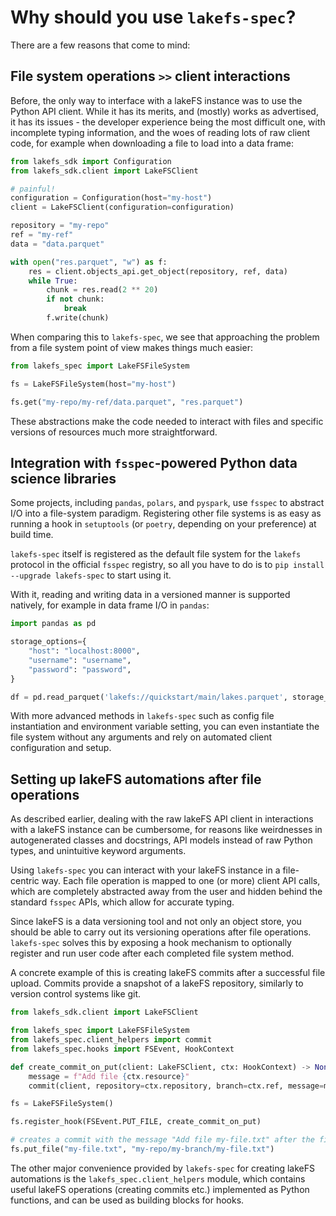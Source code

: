 # Why should you use `lakefs-spec`?

There are a few reasons that come to mind:

## File system operations `>>` client interactions

Before, the only way to interface with a lakeFS instance was to use the Python API client. While it has its merits,
and (mostly) works as advertised, it has its issues - the developer experience being the most difficult one, with incomplete
typing information, and the woes of reading lots of raw client code, for example when downloading a file to load into a data frame:

```python
from lakefs_sdk import Configuration
from lakefs_sdk.client import LakeFSClient

# painful!
configuration = Configuration(host="my-host")
client = LakeFSClient(configuration=configuration)

repository = "my-repo"
ref = "my-ref"
data = "data.parquet"

with open("res.parquet", "w") as f:
    res = client.objects_api.get_object(repository, ref, data)
    while True:
        chunk = res.read(2 ** 20)
        if not chunk:
            break
        f.write(chunk)
```

When comparing this to `lakefs-spec`, we see that approaching the problem from a file system point of view makes things much easier:

```python
from lakefs_spec import LakeFSFileSystem

fs = LakeFSFileSystem(host="my-host")

fs.get("my-repo/my-ref/data.parquet", "res.parquet")
```

These abstractions make the code needed to interact with files and specific versions of resources much more straightforward.

## Integration with `fsspec`-powered Python data science libraries

Some projects, including `pandas`, `polars`, and `pyspark`, use `fsspec` to abstract I/O into a file-system paradigm.
Registering other file systems is as easy as running a hook in `setuptools` (or `poetry`, depending on your preference)
at build time.

`lakefs-spec` itself is registered as the default file system for the `lakefs` protocol in the official `fsspec` registry,
so all you have to do is to `pip install --upgrade lakefs-spec` to start using it.

With it, reading and writing data in a versioned manner is supported natively, for example in data frame I/O in `pandas`:

```python
import pandas as pd

storage_options={
    "host": "localhost:8000",
    "username": "username",
    "password": "password",
}

df = pd.read_parquet('lakefs://quickstart/main/lakes.parquet', storage_options=storage_options)
```

With more advanced methods in `lakefs-spec` such as config file instantiation and environment variable setting,
you can even instantiate the file system without any arguments and rely on automated client configuration and setup.

## Setting up lakeFS automations after file operations

As described earlier, dealing with the raw lakeFS API client in interactions with a lakeFS instance can be cumbersome, for reasons like
weirdnesses in autogenerated classes and docstrings, API models instead of raw Python types, and unintuitive keyword
arguments.

Using `lakefs-spec` you can interact with your lakeFS instance in a file-centric way. Each file operation is mapped to
one (or more) client API calls, which are completely abstracted away from the user and hidden behind the standard `fsspec`
APIs, which allow for accurate typing.

Since lakeFS is a data versioning tool and not only an object store, you should be able to carry out its versioning operations after
file operations. `lakefs-spec` solves this by exposing a hook mechanism to optionally register and run user code after each
completed file system method.

A concrete example of this is creating lakeFS commits after a successful file upload.
Commits provide a snapshot of a lakeFS repository, similarly to version control systems like git.

```python
from lakefs_sdk.client import LakeFSClient

from lakefs_spec import LakeFSFileSystem
from lakefs_spec.client_helpers import commit
from lakefs_spec.hooks import FSEvent, HookContext

def create_commit_on_put(client: LakeFSClient, ctx: HookContext) -> None:
    message = f"Add file {ctx.resource}"
    commit(client, repository=ctx.repository, branch=ctx.ref, message=message)

fs = LakeFSFileSystem()

fs.register_hook(FSEvent.PUT_FILE, create_commit_on_put)

# creates a commit with the message "Add file my-file.txt" after the file put.
fs.put_file("my-file.txt", "my-repo/my-branch/my-file.txt")
```

The other major convenience provided by `lakefs-spec` for creating lakeFS automations is the `lakefs_spec.client_helpers` module,
which contains useful lakeFS operations (creating commits etc.) implemented as Python functions, and can be used as building blocks for hooks.
